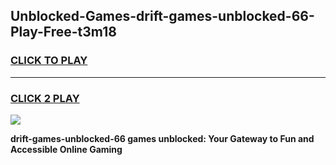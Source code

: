 
## Unblocked-Games-drift-games-unblocked-66-Play-Free-t3m18
<h3>
<a href="https://premium76.site?title=drift-games-unblocked-66&ref=09A">CLICK TO PLAY</a></h3>
<hr>

<h3>
<a href="https://premium76.site?title=drift-games-unblocked-66&ref=09A">CLICK 2 PLAY</a>
  
</h3>

<a href="https://premium76.site?title=drift-games-unblocked-66&ref=09A"><img src="https://clearcache.store/games.png"></a>


**drift-games-unblocked-66 games unblocked: Your Gateway to Fun and Accessible Online Gaming**

